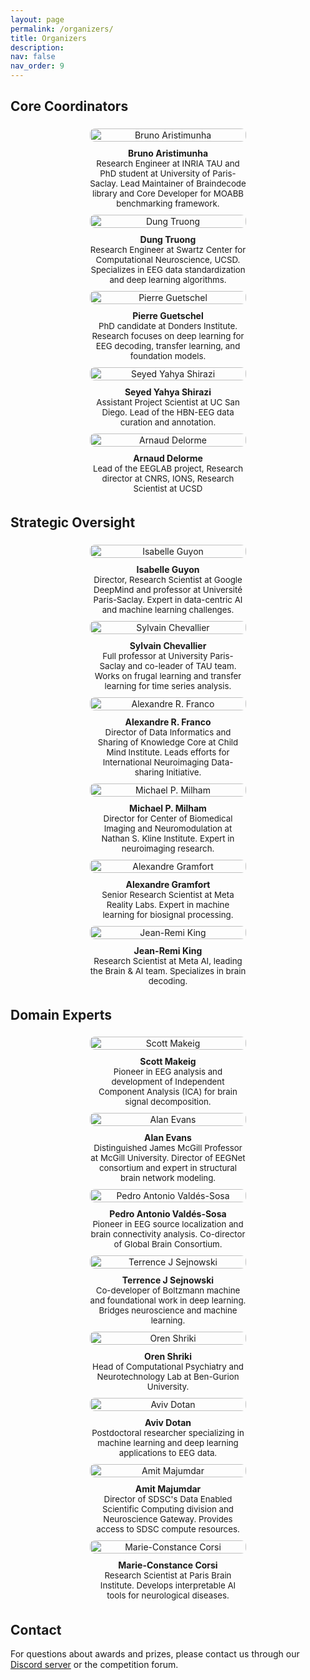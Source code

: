 ```yaml
---
layout: page
permalink: /organizers/
title: Organizers
description:
nav: false
nav_order: 9
---
```


## Core Coordinators

<!-- - **Bruno Aristimunha** - Research Engineer at INRIA TAU and PhD student at University of Paris-Saclay. Lead Maintainer of Braindecode library and Core Developer for MOABB benchmarking framework.
- **Dung Truong** - Research Engineer at Swartz Center for Computational Neuroscience, UCSD. Specializes in EEG data standardization and deep learning algorithms.
- **Pierre Guetschel** - PhD candidate at Donders Institute. Research focuses on deep learning for EEG decoding, transfer learning, and foundation models.
- **Seyed Yahya Shirazi** - Assistant Project Scientist at UC San Diego. Led HBN-EEG data curation and annotation. -->
<div style="display: flex; justify-content: space-around; align-items: flex-start; flex-wrap: wrap; margin-bottom: 20px;">
    <div style="max-width: 250px; text-align: center; margin: 5px;">
        <img src="https://eeg2025.github.io/assets/people/bruno.png" style="height: 100%; max-height: 135px; border-radius: 8px;" alt="Bruno Aristimunha" />
        <div style="font-weight: bold; margin-top: 10px;">Bruno Aristimunha</div>
        <div style="font-size: 0.95em;">Research Engineer at INRIA TAU and PhD student at University of Paris-Saclay. Lead Maintainer of Braindecode library and Core Developer for MOABB benchmarking framework.</div>
    </div>
    <div style="max-width: 250px; text-align: center; margin: 5px;">
        <img src="https://eeg2025.github.io/assets/people/dung.jpeg" style="height: 100%; max-height: 135px; border-radius: 8px;" alt="Dung Truong" />
        <div style="font-weight: bold; margin-top: 10px;">Dung Truong</div>
        <div style="font-size: 0.95em;">Research Engineer at Swartz Center for Computational Neuroscience, UCSD. Specializes in EEG data standardization and deep learning algorithms.</div>
    </div>
    <div style="max-width: 250px; text-align: center; margin: 5px;">
        <img src="https://eeg2025.github.io/assets/people/pierre.jpeg" style="height: 100%; max-height: 135px; border-radius: 8px;" alt="Pierre Guetschel" />
        <div style="font-weight: bold; margin-top: 10px;">Pierre Guetschel</div>
        <div style="font-size: 0.95em;">PhD candidate at Donders Institute. Research focuses on deep learning for EEG decoding, transfer learning, and foundation models.</div>
    </div>
    <div style="max-width: 250px; text-align: center; margin: 5px;">
        <img src="https://eeg2025.github.io/assets/people/seyed.jpeg" style="height: 100%; max-height: 135px; border-radius: 8px;" alt="Seyed Yahya Shirazi" />
        <div style="font-weight: bold; margin-top: 10px;">Seyed Yahya Shirazi</div>
        <div style="font-size: 0.95em;">Assistant Project Scientist at UC San Diego. Lead of the HBN-EEG data curation and annotation.</div>
    </div>
    <div style="max-width: 250px; text-align: center; margin: 5px;">
        <img src="https://eeg2025.github.io/assets/people/arnaud.jpg" style="height: 100%; max-height: 135px; border-radius: 8px;" alt="Arnaud Delorme" />
        <div style="font-weight: bold; margin-top: 10px;">Arnaud Delorme</div>
        <div style="font-size: 0.95em;">Lead of the EEGLAB project, Research director at CNRS, IONS, Research Scientist at UCSD</div>
    </div>
</div>

## Strategic Oversight
<div style="display: flex; justify-content: space-around; align-items: flex-start; flex-wrap: wrap; margin-bottom: 20px;">
    <div style="max-width: 250px; text-align: center; margin: 5px;">
        <img src="https://eeg2025.github.io/assets/people/isabelle.jpg" style="height: 100%; max-height: 135px; border-radius: 8px;" alt="Isabelle Guyon" />
        <div style="font-weight: bold; margin-top: 10px;">Isabelle Guyon</div>
        <div style="font-size: 0.95em;">Director, Research Scientist at Google DeepMind and professor at Université Paris-Saclay. Expert in data-centric AI and machine learning challenges.</div>
    </div>
    <div style="max-width: 250px; text-align: center; margin: 5px;">
        <img src="https://eeg2025.github.io/assets/people/sylvain.jpg" style="height: 100%; max-height: 135px; border-radius: 8px;" alt="Sylvain Chevallier" />
        <div style="font-weight: bold; margin-top: 10px;">Sylvain Chevallier</div>
        <div style="font-size: 0.95em;">Full professor at University Paris-Saclay and co-leader of TAU team. Works on frugal learning and transfer learning for time series analysis.</div>
    </div>
    <div style="max-width: 250px; text-align: center; margin: 5px;">
        <img src="https://eeg2025.github.io/assets/people/alexandre_franco.png" style="height: 100%; max-height: 135px; border-radius: 8px;" alt="Alexandre R. Franco" />
        <div style="font-weight: bold; margin-top: 10px;">Alexandre R. Franco</div>
        <div style="font-size: 0.95em;">Director of Data Informatics and Sharing of Knowledge Core at Child Mind Institute. Leads efforts for International Neuroimaging Data-sharing Initiative.</div>
    </div>
    <div style="max-width: 250px; text-align: center; margin: 5px;">
        <img src="https://eeg2025.github.io/assets/people/milham.jpg" style="height: 100%; max-height: 135px; border-radius: 8px;" alt="Michael P. Milham" />
        <div style="font-weight: bold; margin-top: 10px;">Michael P. Milham</div>
        <div style="font-size: 0.95em;">Director for Center of Biomedical Imaging and Neuromodulation at Nathan S. Kline Institute. Expert in neuroimaging research.</div>
    </div>
    <div style="max-width: 250px; text-align: center; margin: 5px;">
        <img src="https://eeg2025.github.io/assets/people/gramfort.jpg" style="height: 100%; max-height: 135px; border-radius: 8px;" alt="Alexandre Gramfort" />
        <div style="font-weight: bold; margin-top: 10px;">Alexandre Gramfort</div>
        <div style="font-size: 0.95em;">Senior Research Scientist at Meta Reality Labs. Expert in machine learning for biosignal processing.</div>
    </div>
    <div style="max-width: 250px; text-align: center; margin: 5px;">
        <img src="https://eeg2025.github.io/assets/people/king.png" style="height: 100%; max-height: 135px; border-radius: 8px;" alt="Jean-Remi King" />
        <div style="font-weight: bold; margin-top: 10px;">Jean-Remi King</div>
        <div style="font-size: 0.95em;">Research Scientist at Meta AI, leading the Brain & AI team. Specializes in brain decoding.</div>
    </div>
</div>

## Domain Experts
<div style="display: flex; justify-content: space-around; align-items: flex-start; flex-wrap: wrap; margin-bottom: 20px;">
    <div style="max-width: 250px; text-align: center; margin: 5px;">
        <img src="https://eeg2025.github.io/assets/people/scott_makeig.jpg" style="height: 100%; max-height: 135px; border-radius: 8px;" alt="Scott Makeig" />
        <div style="font-weight: bold; margin-top: 10px;">Scott Makeig</div>
        <div style="font-size: 0.95em;">Pioneer in EEG analysis and development of Independent Component Analysis (ICA) for brain signal decomposition.</div>
    </div>
    <div style="max-width: 250px; text-align: center; margin: 5px;">
        <img src="https://eeg2025.github.io/assets/people/evans_alan.png" style="height: 100%; max-height: 135px; border-radius: 8px;" alt="Alan Evans" />
        <div style="font-weight: bold; margin-top: 10px;">Alan Evans</div>
        <div style="font-size: 0.95em;">Distinguished James McGill Professor at McGill University. Director of EEGNet consortium and expert in structural brain network modeling.</div>
    </div>
    <div style="max-width: 250px; text-align: center; margin: 5px;">
        <img src="https://eeg2025.github.io/assets/people/pedro_valdes_sosa.jpg" style="height: 100%; max-height: 135px; border-radius: 8px;" alt="Pedro Antonio Valdés-Sosa" />
        <div style="font-weight: bold; margin-top: 10px;">Pedro Antonio Valdés-Sosa</div>
        <div style="font-size: 0.95em;">Pioneer in EEG source localization and brain connectivity analysis. Co-director of Global Brain Consortium.</div>
    </div>
    <div style="max-width: 250px; text-align: center; margin: 5px;">
        <img src="https://eeg2025.github.io/assets/people/terrence_sejnowski.jpg" style="height: 100%; max-height: 135px; border-radius: 8px;" alt="Terrence J Sejnowski" />
        <div style="font-weight: bold; margin-top: 10px;">Terrence J Sejnowski</div>
        <div style="font-size: 0.95em;">Co-developer of Boltzmann machine and foundational work in deep learning. Bridges neuroscience and machine learning.</div>
    </div>
    <div style="max-width: 250px; text-align: center; margin: 5px;">
        <img src="https://eeg2025.github.io/assets/people/oren.jpg" style="height: 100%; max-height: 135px; border-radius: 8px;" alt="Oren Shriki" />
        <div style="font-weight: bold; margin-top: 10px;">Oren Shriki</div>
        <div style="font-size: 0.95em;">Head of Computational Psychiatry and Neurotechnology Lab at Ben-Gurion University.</div>
    </div>
    <div style="max-width: 250px; text-align: center; margin: 5px;">
        <img src="https://eeg2025.github.io/assets/people/aviv.jpg" style="height: 100%; max-height: 135px; border-radius: 8px;" alt="Aviv Dotan" />
        <div style="font-weight: bold; margin-top: 10px;">Aviv Dotan</div>
        <div style="font-size: 0.95em;">Postdoctoral researcher specializing in machine learning and deep learning applications to EEG data.</div>
    </div>
    <div style="max-width: 250px; text-align: center; margin: 5px;">
        <img src="https://eeg2025.github.io/assets/people/amit_majumdar.jpg" style="height: 100%; max-height: 135px; border-radius: 8px;" alt="Amit Majumdar" />
        <div style="font-weight: bold; margin-top: 10px;">Amit Majumdar</div>
        <div style="font-size: 0.95em;">Director of SDSC's Data Enabled Scientific Computing division and Neuroscience Gateway. Provides access to SDSC compute resources.</div>
    </div>
    <div style="max-width: 250px; text-align: center; margin: 5px;">
        <img src="https://eeg2025.github.io/assets/people/marie_constance_corsi.jpg" style="height: 100%; max-height: 135px; border-radius: 8px;" alt="Marie-Constance Corsi" />
        <div style="font-weight: bold; margin-top: 10px;">Marie-Constance Corsi</div>
        <div style="font-size: 0.95em;">Research Scientist at Paris Brain Institute. Develops interpretable AI tools for neurological diseases.</div>
    </div>
</div>

## Contact
For questions about awards and prizes, please contact us through our [Discord server](https://discord.gg/KU25RxGqP8) or the competition forum.